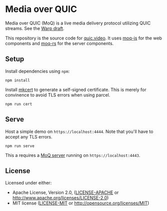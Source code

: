 # Media over QUIC

Media over QUIC (MoQ) is a live media delivery protocol utilizing QUIC streams.
See the [Warp draft](https://datatracker.ietf.org/doc/draft-lcurley-warp/).

This repository is the source code for [quic.video](https://quic.video).
It uses [moq-js](https://github.com/kixelated/moq-js) for the web components and [moq-rs](https://github.com/kixelated/moq-rs) for the server components.

## Setup

Install dependencies using `npm`:

```
npm install
```

Install [mkcert](https://github.com/FiloSottile/mkcert) to generate a self-signed certificate.
This is merely for convinence to avoid TLS errors when using parcel.

```
npm run cert
```

## Serve

Host a simple demo on `https://localhost:4444`. Note that you'll have to accept any TLS errors.

```
npm run serve
```

This a requires a [MoQ server](https://github.com/kixelated/moq-rs) running on `https://localhost:4443`.

## License

Licensed under either:

-   Apache License, Version 2.0, ([LICENSE-APACHE](LICENSE-APACHE) or http://www.apache.org/licenses/LICENSE-2.0)
-   MIT license ([LICENSE-MIT](LICENSE-MIT) or http://opensource.org/licenses/MIT)
